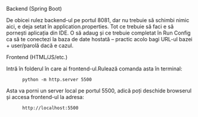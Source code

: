 Backend (Spring Boot)

  De obicei rulez backend-ul pe portul 8081, dar nu trebuie să schimbi nimic aici, e deja setat în application.properties.
  Tot ce trebuie să faci e să pornești aplicația din IDE.
  O să adaug și ce trebuie completat în Run Config ca să te conectezi la baza de date hostată – practic acolo bagi URL-ul bazei + user/parolă dacă e cazul.

Frontend (HTML/JS/etc.)

  Intră în folderul în care ai frontend-ul.Rulează comanda asta în terminal:
  
          python -m http.server 5500

  Asta va porni un server local pe portul 5500, adică poți deschide browserul și accesa frontend-ul la adresa:
  
          http://localhost:5500
